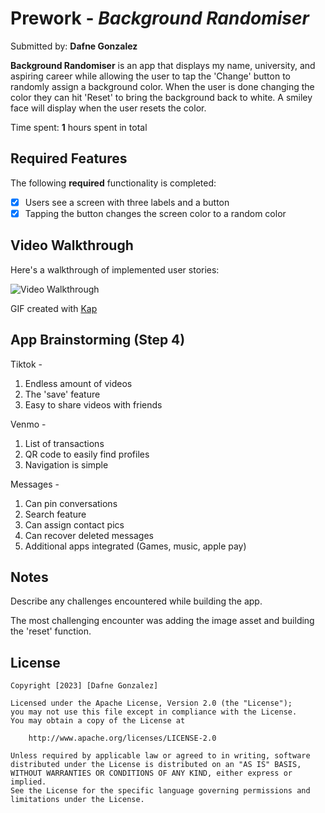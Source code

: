 # Prework - *Background Randomiser*

Submitted by: **Dafne Gonzalez**

**Background Randomiser** is an app that displays my name, university, and aspiring career while allowing the user to tap the 'Change' button to randomly assign a background color. When the user is done changing the color they can hit 'Reset' to bring the background back to white. A smiley face will display when the user resets the color. 

Time spent: **1** hours spent in total

## Required Features

The following **required** functionality is completed:

- [x] Users see a screen with three labels and a button
- [x] Tapping the button changes the screen color to a random color
 
## Video Walkthrough

Here's a walkthrough of implemented user stories:


<img src='https://media.giphy.com/media/v1.Y2lkPTc5MGI3NjExaHZ5cHJnYTg2Ynptb2dqb296YXNkZnBvcTZrdHNnd3NsanYzMnJ4NSZlcD12MV9pbnRlcm5hbF9naWZfYnlfaWQmY3Q9Zw/76ZTvEOMoVp9rAtYB0/giphy.gif' title='Video Walkthrough' width='' alt='Video Walkthrough' />

<!-- Replace this with whatever GIF tool you used! -->
GIF created with [Kap](https://getkap.co/) 
<!-- Recommended tools:
[Kap](https://getkap.co/) for macOS
[ScreenToGif](https://www.screentogif.com/) for Windows
[peek](https://github.com/phw/peek) for Linux. -->

## App Brainstorming (Step 4)
Tiktok - 
1. Endless amount of videos 
2. The 'save' feature 
3. Easy to share videos with friends 
    
Venmo - 
1. List of transactions 
2. QR code to easily find profiles 
3. Navigation is simple 

Messages - 
1. Can pin conversations 
2. Search feature 
3. Can assign contact pics 
4. Can recover deleted messages
5. Additional apps integrated (Games, music, apple pay)
    
    
## Notes

Describe any challenges encountered while building the app.

The most challenging encounter was adding the image asset and building the 'reset' function. 


## License

    Copyright [2023] [Dafne Gonzalez]

    Licensed under the Apache License, Version 2.0 (the "License");
    you may not use this file except in compliance with the License.
    You may obtain a copy of the License at

        http://www.apache.org/licenses/LICENSE-2.0

    Unless required by applicable law or agreed to in writing, software
    distributed under the License is distributed on an "AS IS" BASIS,
    WITHOUT WARRANTIES OR CONDITIONS OF ANY KIND, either express or implied.
    See the License for the specific language governing permissions and
    limitations under the License.
